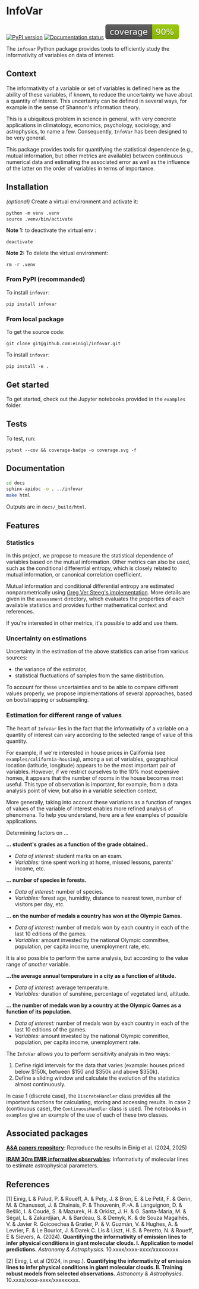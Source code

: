 # InfoVar

[![PyPI version](https://badge.fury.io/py/infovar.svg)](https://badge.fury.io/py/infovar)
[![Documentation status](https://readthedocs.org/projects/infovar/badge/?version=latest)](https://infovar.readthedocs.io/en/latest/?badge=latest)
![](./coverage.svg)

The `infovar` Python package provides tools to efficiently study the informativity of variables on data of interest.


## Context

The informativity of a variable or set of variables is defined here as the ability of these variables, if known, to reduce the uncertainty we have about a quantity of interest. This uncertainty can be defined in several ways, for example in the sense of Shannon's information theory.

This is a ubiquitous problem in science in general, with very concrete applications in climatology, economics, psychology, sociology, and astrophysics, to name a few. Consequently, `InfoVar` has been designed to be very general.

This package provides tools for quantifying the statistical dependence (e.g., mutual information, but other metrics are available) between continuous numerical data and estimating the associated error as well as the influence of the latter on the order of variables in terms of importance.

## Installation

*(optional)* Create a virtual environment and activate it:

```shell
python -m venv .venv
source .venv/bin/activate
```

**Note 1:** to deactivate the virtual env :

```shell
deactivate
```

**Note 2:** To delete the virtual environment:

```shell
rm -r .venv
```

### From PyPI (recommanded)

To install `infovar`:

```shell
pip install infovar
```

### From local package

To get the source code:

```shell
git clone git@github.com:einigl/infovar.git
```

To install `infovar`:

```shell
pip install -e .
```


## Get started

To get started, check out the Jupyter notebooks provided in the `examples` folder.


## Tests

To test, run:

```shell
pytest --cov && coverage-badge -o coverage.svg -f
```

## Documentation

```bash
cd docs
sphinx-apidoc -o . ../infovar
make html
```

Outputs are in `docs/_build/html`.


## Features

### Statistics

In this project, we propose to measure the statistical dependence of variables based on the mutual information. Other metrics can also be used, such as the conditional differential entropy, which is closely related to mutual information, or canonical correlation coefficient.

Mutual information and conditional differential entropy are estimated nonparametrically using [Greg Ver Steeg's implementation](http://www.isi.edu/~gregv/npeet.html). More details are given in the `assessment` directory, which evaluates the properties of each available statistics and provides further mathematical context and references.

If you're interested in other metrics, it's possible to add and use them.

### Uncertainty on estimations

Uncertainty in the estimation of the above statistics can arise from various sources:
- the variance of the estimator,
- statistical fluctuations of samples from the same distribution.

To account for these uncertainties and to be able to compare different values properly, we propose implementations of several approaches, based on bootstrapping or subsampling.

### Estimation for different range of values

The heart of `InfoVar` lies in the fact that the informativity of a variable on a quantity of interest can vary according to the selected range of value of this quantity.

For example, if we're interested in house prices in California (see `examples/california-housing`), among a set of variables, geographical location (latitude, longitude) appears to be the most important pair of variables. However, if we restrict ourselves to the 10% most expensive homes, it appears that the number of rooms in the house becomes most useful. This type of observation is important, for example, from a data analysis point of view, but also in a variable selection context.

More generally, taking into account these variations as a function of ranges of values of the variable of interest enables more refined analysis of phenomena. To help you understand, here are a few examples of possible applications.

Determining factors on ...

**... student's grades as a function of the grade obtained.**.
- *Data of interest:* student marks on an exam.
- *Variables:* time spent working at home, missed lessons, parents' income, etc.

**... number of species in forests.**
- *Data of interest:* number of species.
- *Variables:* forest age, humidity, distance to nearest town, number of visitors per day, etc.

**... on the number of medals a country has won at the Olympic Games.**
- *Data of interest:* number of medals won by each country in each of the last 10 editions of the games.
- *Variables:* amount invested by the national Olympic committee, population, per capita income, unemployment rate, etc.

It is also possible to perform the same analysis, but according to the value range of *another* variable.

**...the average annual temperature in a city as a function of altitude.**
- *Data of interest:* average temperature.
- *Variables:* duration of sunshine, percentage of vegetated land, altitude.

**... the number of medals won by a country at the Olympic Games as a function of its population.**
- *Data of interest:* number of medals won by each country in each of the last 10 editions of the games.
- *Variables:* amount invested by the national Olympic committee, population, per capita income, unemployment rate.

The `InfoVar` allows you to perform sensitivity analysis in two ways:
1. Define rigid intervals for the data that varies (example: houses priced below $150k, between $150 and $350k and above $350k).
2. Define a sliding window and calculate the evolution of the statistics almost continuously.

In case 1 (discrete case), the `DiscreteHandler` class provides all the important functions for calculating, storing and accessing results. In case 2 (continuous case), the `ContinuousHandler` class is used. The notebooks in `examples` give an example of the use of each of these two classes.


## Associated packages

[**A&A papers repository**](https://github.com/einigl/informative-obs-paper): Reproduce the results in Einig et al. (2024, 2025)

[**IRAM 30m EMIR informative observables**](https://github.com/einigl/iram-30m-emir-obs-info): Informativity of molecular lines to estimate astrophysical parameters.


## References

[1] Einig, L & Palud, P. & Roueff, A. & Pety, J. & Bron, E. & Le Petit, F. & Gerin, M. & Chanussot, J. & Chainais, P. & Thouvenin, P.-A. & Languignon, D. & Bešlić, I. & Coudé, S. & Mazurek, H. & Orkisz, J. H. & G. Santa-Maria, M. & Ségal, L. & Zakardjian, A. & Bardeau, S. & Demyk, K. & de Souza Magalhẽs, V. & Javier R. Goicoechea & Gratier, P. & V. Guzmán, V. & Hughes, A. & Levrier, F. & Le Bourlot, J. & Darek C. Lis & Liszt, H. S. & Peretto, N. & Roueff, E & Sievers, A. (2024).
**Quantifying the informativity of emission lines to infer physical conditions in giant molecular clouds. I. Application to model predictions.** *Astronomy & Astrophysics.*
10.xxxx/xxxx-xxxx/xxxxxxxxx.

[2] Einig, L et al (2024, in prep.).
**Quantifying the informativity of emission lines to infer physical conditions in giant molecular clouds. II. Training robust models from selected observations.** *Astronomy & Astrophysics.*
10.xxxx/xxxx-xxxx/xxxxxxxxx.
